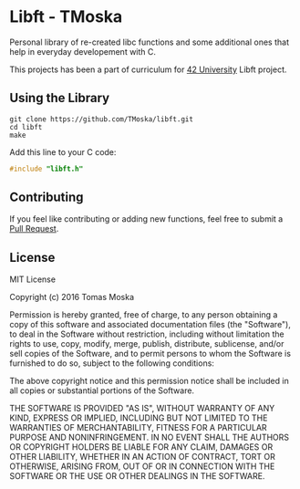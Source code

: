 Libft - TMoska
===

Personal library of re-created libc functions and some additional ones that help in everyday developement with C.

This projects has been a part of curriculum for [42 University](https://www.42.us.org) Libft project.

Using the Library
---

```
git clone https://github.com/TMoska/libft.git
cd libft
make
```
Add this line to your C code:

```C
#include "libft.h"
```
Contributing
---

If you feel like contributing or adding new functions, feel free to submit a [Pull Request](https://github.com/TMoska/libft/pulls).

License
---

MIT License

Copyright (c) 2016 Tomas Moska

Permission is hereby granted, free of charge, to any person obtaining a copy
of this software and associated documentation files (the "Software"), to deal
in the Software without restriction, including without limitation the rights
to use, copy, modify, merge, publish, distribute, sublicense, and/or sell
copies of the Software, and to permit persons to whom the Software is
furnished to do so, subject to the following conditions:

The above copyright notice and this permission notice shall be included in all
copies or substantial portions of the Software.

THE SOFTWARE IS PROVIDED "AS IS", WITHOUT WARRANTY OF ANY KIND, EXPRESS OR
IMPLIED, INCLUDING BUT NOT LIMITED TO THE WARRANTIES OF MERCHANTABILITY,
FITNESS FOR A PARTICULAR PURPOSE AND NONINFRINGEMENT. IN NO EVENT SHALL THE
AUTHORS OR COPYRIGHT HOLDERS BE LIABLE FOR ANY CLAIM, DAMAGES OR OTHER
LIABILITY, WHETHER IN AN ACTION OF CONTRACT, TORT OR OTHERWISE, ARISING FROM,
OUT OF OR IN CONNECTION WITH THE SOFTWARE OR THE USE OR OTHER DEALINGS IN THE
SOFTWARE.
